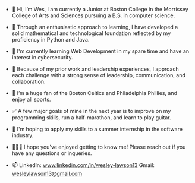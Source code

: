 - 👋 Hi, I’m Wes, I am currently a Junior at Boston College in the Morrissey College of Arts and Sciences pursuing a B.S. in computer science.
- 🌱 Through an enthusiastic approach to learning, I have developed a solid mathematical and technological foundation reflected by my proficiency in Python and Java.
- 📝 I'm currently learning Web Development in my spare time and have an interest in cybersecurity. 
- 💪 Because of my prior work and leadership experiences, I approach each challenge with a strong sense of leadership, communication, and collaboration.
- 🏀 I’m a huge fan of the Boston Celtics and Philadelphia Phillies, and enjoy all sports.
- ✅ A few major goals of mine in the next year is to improve on my programming skills, run a half-marathon, and learn to play guitar.
- 🌆 I'm hoping to apply my skills to a summer internship in the software industry.
- 👨🏻‍🦰 I hope you've enjoyed getting to know me! Please reach out if you have any questions or inqueries.

- 📫 LinkedIn: www.linkedin.com/in/wesley-lawson13    Gmail: wesleylawson13@gmail.com
  

<!---
wesley-lawson13/wesley-lawson13 is a ✨ special ✨ repository because its `README.md` (this file) appears on your GitHub profile.
You can click the Preview link to take a look at your changes.
--->
